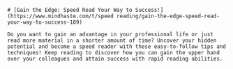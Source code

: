 
    # [Gain the Edge: Speed Read Your Way to Success!](https://www.mindhaste.com/t/speed reading/gain-the-edge-speed-read-your-way-to-success-189)

    Do you want to gain an advantage in your professional life or just read more material in a shorter amount of time? Uncover your hidden potential and become a speed reader with these easy-to-follow tips and techniques! Keep reading to discover how you can gain the upper hand over your colleagues and attain success with rapid reading abilities.
    
